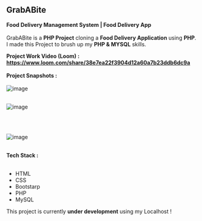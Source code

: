 <h2>GrabABite</h2>
<b>Food Delivery Management System | Food Delivery App</b>
<br />
<br />
GrabABite is a <b>PHP Project</b> cloning a <b>Food Delivery Application</b> using <b>PHP</b>. I made this Project to
brush up my <b>PHP & MYSQL</b> skills.
</>

<b>Project Work Video (Loom) : https://www.loom.com/share/38e7ea22f3904d12a60a7b23ddb6dc9a</b>
<br />
<br />
<b>Project Snapshots :</b>
<br />
<br />
![image](https://user-images.githubusercontent.com/68563695/192151059-5723dd9a-666b-44b9-871f-4ff7d6c58251.png)
<br />
<br />

![image](https://user-images.githubusercontent.com/68563695/192058865-f17b48e6-98e2-4fb6-8934-c74510c57b2d.png)

<br />
<br />

![image](https://user-images.githubusercontent.com/68563695/192058645-4634f867-be40-4dec-b812-43e1a02fed04.png)

<br />
<!-- Tech Stack Used -->
<b>Tech Stack :</b>
<br />
<br />
<ul>
    <li>HTML</li>
    <li>CSS</li>
    <li>Bootstarp</li>
    <li>PHP</li>
    <li>MySQL</li>
</ul>
This project is currently <b>under development</b> using my Localhost !
